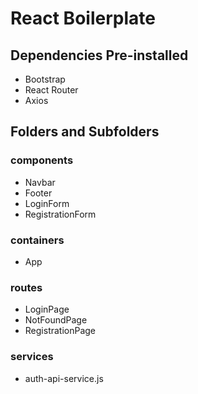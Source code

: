 # React Boilerplate #

## Dependencies Pre-installed ##
<ul>
    <li>Bootstrap</li>
    <li>React Router</li>
    <li>Axios</li>
</ul>


## Folders and Subfolders ##

### components ###
<ul>
    <li>Navbar</li>
    <li>Footer</li>
    <li>LoginForm</li>
    <li>RegistrationForm</li>
</ul>



### containers ###
<ul>
    <li>App</li>
</ul>



### routes ###
<ul>
    <li>LoginPage</li>
    <li>NotFoundPage</li>
    <li>RegistrationPage</li>
</ul>



### services ### 
<ul>
    <li>auth-api-service.js</li>
</ul>